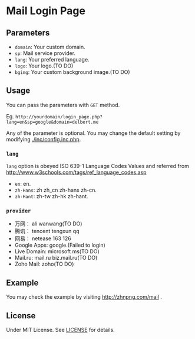 # Mail Login Page

## Parameters

- `domain`: Your custom domain.
- `sp`: Mail service provider.
- `lang`: Your preferred language.
- `logo`: Your logo.(TO DO)
- `bgimg`: Your custom background image.(TO DO)

## Usage

You can pass the parameters with `GET` method.

Eg. `http://yourdomain/login_page.php?lang=en&sp=google&domain=delbert.me`

Any of the parameter is optional. You may change the default setting by modifying [./inc/config.inc.php](./inc/config.inc.php).

### `lang`

`lang` option is obeyed ISO 639-1 Language Codes Values and referred from http://www.w3schools.com/tags/ref_language_codes.asp
- `en`: en.
- `zh-Hans`: zh zh_cn zh-hans zh-cn.
- `zh-Hant`: zh-tw zh-hk zh-hant.

### `provider`

- 万网： ali wanwang(TO DO)
- 腾讯： tencent tengxun qq
- 网易： netease 163 126
- Google Apps: google.(Failed to login)
- Live Domain: microsoft ms(TO DO)
- Mail.ru: mail.ru biz.mail.ru(TO DO)
- Zoho Mail: zoho(TO DO)

## Example

You may check the example by visiting http://zhnpng.com/mail .

## License

Under MIT License. See [LICENSE](./LICENSE) for details.
